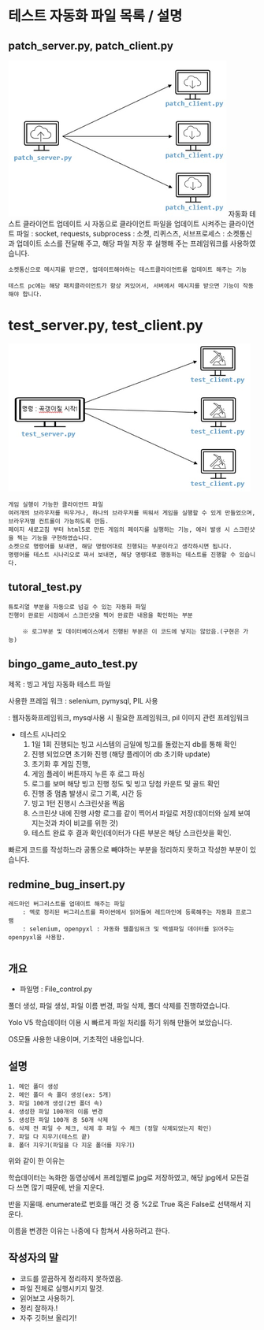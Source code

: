 # 테스트 자동화 파일 목록 / 설명

## patch_server.py, patch_client.py
![QA_path](patch_s_c.jpg)
    자동화 테스트 클라이언트 업데이트 시 자동으로 클라이언트 파일을 업데이트 시켜주는 클라이언트 파일
        : socket, requests, subprocess
        : 소켓, 리퀴스츠, 서브프로세스 : 소켓통신과 업데이트 소스를 전달해 주고, 해당 파일 저장 후 실행해 주는 프레임워크를 사용하였습니다.

    소켓통신으로 메시지를 받으면, 업데이트해야하는 테스트클라이언트를 업데이트 해주는 기능

    테스트 pc에는 해당 패치클라이언트가 항상 켜있어서, 서버에서 메시지를 받으면 기능이 작동해야 합니다.

# test_server.py, test_client.py
![QA_test](test_s_c.jpg)


    게임 실행이 가능한 클라이언트 파일
    여러개의 브라우저를 띄우거나, 하나의 브라우저를 띄워서 게임을 실행할 수 있게 만들었으며, 브라우저별 컨트롤이 가능하도록 만듬.
    페이지 새로고침 부터 html5로 만든 게임의 페이지를 실행하는 기능, 에러 발생 시 스크린샷을 찍는 기능을 구현하였습니다.
    소켓으로 명령어를 보내면, 해당 명령어대로 진행되는 부분이라고 생각하시면 됩니다.
    명령어를 테스트 시나리오로 짜서 보내면, 해당 명령대로 행동하는 테스트를 진행할 수 있습니다.

## tutoral_test.py

    튜토리얼 부분을 자동으로 넘길 수 있는 자동화 파일
    진행이 완료된 시점에서 스크린샷을 찍어 완료한 내용을 확인하는 부분

        ※ 로그부분 및 데이터베이스에서 진행된 부분은 이 코드에 넣지는 않았음.(구현은 가능)

## bingo_game_auto_test.py

제목 : 빙고 게임 자동화 테스트 파일

사용한 프레임 워크 : selenium, pymysql, PIL 사용


: 웹자동화프레임워크, mysql사용 시 필요한 프레임워크, pil 이미지 관련 프레임워크

- 테스트 시나리오
    1.  1일 1회 진행되는 빙고 시스템의 금일에 빙고를 돌렸는지 db를 통해 확인
    2.  진행 되었으면 초기화 진행 (해당 플레이어 db 초기화 update)
    3.  초기화 후 게임 진행, 
    4.  게임 플레이 버튼까지 누른 후 로그 파싱
    5.  로그를 보며 해당 빙고 진행 정도 및 빙고 당첨 카운트 및 골드 확인
    6.  진행 중 멈춤 발생시 로그 기록, 시간 등
    7.  빙고 1턴 진행시 스크린샷을 찍음
    8.  스크린샷 내에 진행 사항 로그를 같이 찍어서 파일로 저장(데이터와 실제 보여지는것과 차이 비교를 위한 것)
    9.  테스트 완료 후 결과 확인(데이터가 다른 부분은 해당 스크린샷을 확인.

빠르게 코드를 작성하느라 공통으로 빼야하는 부분을 정리하지 못하고 작성한 부분이 있습니다.



## redmine_bug_insert.py

    레드마인 버그리스트를 업데이트 해주는 파일
        : 엑로 정리된 버그리스트를 파이썬에서 읽어들여 레드마인에 등록해주는 자동화 프로그램
        : selenium, openpyxl : 자동화 웹플임워크 및 엑셀파일 데이터를 읽어주는 openpyxl을 사용함.

# 

## 개요
- 파일명 : File_control.py

폴더 생성, 파일 생성, 파일 이름 변경, 파일 삭제, 폴더 삭제를 진행하였습니다.

Yolo V5 학습데이터 이용 시 빠르게 파일 처리를 하기 위해 만들어 보았습니다.

OS모듈 사용한 내용이며, 기초적인 내용입니다.

## 설명
    1. 메인 폴더 생성
    2. 메인 폴더 속 폴더 생성(ex: 5개)
    3. 파일 100개 생성(2번 폴더 속)
    4. 생성한 파일 100개의 이름 변경
    5. 생성한 파일 100개 중 50개 삭제
    6. 삭제 전 파일 수 체크, 삭제 후 파일 수 체크 (정말 삭제되었는지 확인)
    7. 파일 다 지우기(테스트 끝)
    8. 폴더 지우기(파일을 다 지운 폴더를 지우기)


위와 같이 한 이유는

학습데이터는 녹화한 동영상에서 프레임별로 jpg로 저장하였고, 해당 jpg에서 모든걸 다 쓰면 많기 때문에, 반을 지운다.

반을 지울때. enumerate로 번호를 매긴 것 중 %2로 True 혹은 False로 선택해서 지운다.

이름을 변경한 이유는 나중에 다 합쳐서 사용하려고 한다.

## 작성자의 말

- 코드를 깔끔하게 정리하지 못하였음.
- 파일 전체로 실행시키지 말것.
- 읽어보고 사용하기.
- 정리 잘하자.!
- 자주 깃허브 올리기!